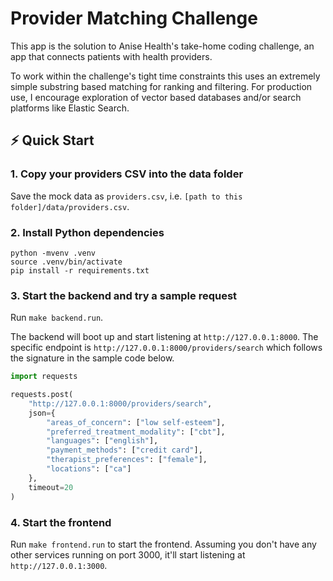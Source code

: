 # Provider Matching Challenge

This app is the solution to Anise Health's take-home coding challenge, an app that connects patients with health providers.

To work within the challenge's tight time constraints this uses an extremely simple substring based matching for ranking and filtering. For production use, I encourage exploration of vector based databases and/or search platforms like Elastic Search.

## ⚡ Quick Start

### 1. Copy your providers CSV into the data folder

Save the mock data as `providers.csv`, i.e. `[path to this folder]/data/providers.csv`.

### 2. Install Python dependencies

```
python -mvenv .venv
source .venv/bin/activate
pip install -r requirements.txt
```

### 3. Start the backend and try a sample request

Run `make backend.run`.

The backend will boot up and start listening at `http://127.0.0.1:8000`. The specific endpoint is `http://127.0.0.1:8000/providers/search` which follows the signature in the sample code below.

```python
import requests

requests.post(
    "http://127.0.0.1:8000/providers/search",
    json={
        "areas_of_concern": ["low self-esteem"],
        "preferred_treatment_modality": ["cbt"],
        "languages": ["english"],
        "payment_methods": ["credit card"],
        "therapist_preferences": ["female"],
        "locations": ["ca"]
    },
    timeout=20
)
```


### 4. Start the frontend

Run `make frontend.run` to start the frontend. Assuming you don't have any other services running on port 3000, it'll start listening at `http://127.0.0.1:3000`.
